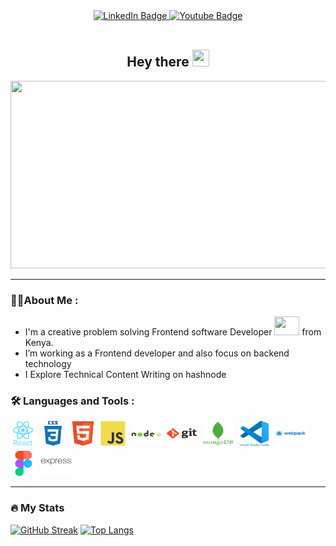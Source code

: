 
<div id="header" align="center">
  <div id="badges">
  <a href="https://www.linkedin.com/in/steven-oketch">
    <img src="https://img.shields.io/badge/LinkedIn-blue?style=for-the-badge&logo=linkedin&logoColor=white" alt="LinkedIn Badge"/>
  </a>
  <a href="https://www.youtube.com/channel/UCHiel-1M5FJ_rhha5nhHJ4Q">
    <img src="https://img.shields.io/badge/YouTube-red?style=for-the-badge&logo=youtube&logoColor=white" alt="Youtube Badge"/>
  </a>
  </div>
  
  <img src="https://komarev.com/ghpvc/?username=Steven-zion&style=flat-square&color=blue" alt=""/>
  
  
 <h2> Hey there
    <img src="https://media.giphy.com/media/hvRJCLFzcasrR4ia7z/giphy.gif" width="27px" height="27px"/>
  </h2
  <div align="center">
    <img src="https://media.giphy.com/media/SWoSkN6DxTszqIKEqv/giphy.gif" width="600" height="300"/>
  </div>
  
  ---

### 👨‍💻About Me :
 - I'm a creative problem solving Frontend software Developer <img src="https://media.giphy.com/media/WUlplcMpOCEmTGBtBW/giphy.gif" width="40px" height="30px"> from Kenya.
 -  I’m working as a Frontend developer and also focus on backend technology
- I Explore Technical Content Writing on hashnode

### :hammer_and_wrench: Languages and Tools :
  <div>
    <img src="https://github.com/devicons/devicon/blob/master/icons/react/react-original-wordmark.svg" title="React" alt="React" width="40" height="40"/>&nbsp;
    <img src="https://github.com/devicons/devicon/blob/master/icons/css3/css3-plain-wordmark.svg"  title="CSS3" alt="CSS" width="40" height="40"/>&nbsp;
    <img src="https://github.com/devicons/devicon/blob/master/icons/html5/html5-original.svg" title="HTML5" alt="HTML" width="40" height="40"/>&nbsp;
    <img src="https://github.com/devicons/devicon/blob/master/icons/javascript/javascript-original.svg" title="JavaScript" alt="JavaScript" width="40" height="40"/>&nbsp;
    <img src="https://github.com/devicons/devicon/blob/master/icons/nodejs/nodejs-original-wordmark.svg" title="NodeJS" alt="NodeJS" width="50" height="40"/>&nbsp;
    <img src="https://github.com/devicons/devicon/blob/master/icons/git/git-original-wordmark.svg" title="Git" **alt="Git" width="50" height="40"/>&nbsp;
    <img src="https://github.com/devicons/devicon/blob/master/icons/mongodb/mongodb-plain-wordmark.svg" title="Mongodb" alt="Mongodb" width="50" height="40"/>&nbsp;
    <img src="https://github.com/devicons/devicon/blob/master/icons/vscode/vscode-original-wordmark.svg" title="VScode" alt="VScode" width="50" height="40"/>&nbsp;
    <img src="https://github.com/devicons/devicon/blob/master/icons/webpack/webpack-original-wordmark.svg" title="Webpack" alt="Webpack" width="50" height="40"/>&nbsp;
    <img src="https://github.com/devicons/devicon/blob/master/icons/figma/figma-original.svg" title="Figma" alt="Figma" width="40" height="40"/>&nbsp;
    <img src="https://github.com/devicons/devicon/blob/master/icons/express/express-original-wordmark.svg" title="Express" alt="Express" width="50" height="45"/>&nbsp;
</div>
  
  ---

### :fire: My Stats
  
  [![GitHub Streak](http://github-readme-streak-stats.herokuapp.com?user=Steven-zion&theme=dark&background=000000&hide_border=true&dates=C5CB2D&ring=DD6717&sideNums=2DB930&stroke=DD2727&currStreakLabel=3CB929&currStreakNum=C7DD38)](https://git.io/streak-stats)
  [![Top Langs](https://github-readme-stats.vercel.app/api/top-langs/?username=Steven-zion&layout=compact&theme=vision-friendly-dark&hide_border=true)](https://github.com/anuraghazra/github-readme-stats)

</div>
